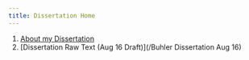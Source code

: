 ```yaml
---
title: Dissertation Home
---
```


1. [About my Dissertation](/phd)
2. [Dissertation Raw Text (Aug 16 Draft)](/Buhler Dissertation Aug 16)
